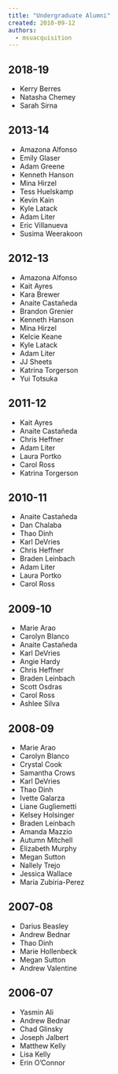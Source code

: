 ```yaml
---
title: "Undergraduate Alumni"
created: 2010-09-12
authors: 
  - msuacquisition
---
```


## 2018-19

- Kerry Berres
- Natasha Chemey
- Sarah Sirna

## 2013-14

- Amazona Alfonso
- Emily Glaser
- Adam Greene
- Kenneth Hanson
- Mina Hirzel
- Tess Huelskamp
- Kevin Kain
- Kyle Latack
- Adam Liter
- Eric Villanueva
- Susima Weerakoon

## 2012-13

- Amazona Alfonso
- Kait Ayres
- Kara Brewer
- Anaite Castañeda
- Brandon Grenier
- Kenneth Hanson
- Mina Hirzel
- Kelcie Keane
- Kyle Latack
- Adam Liter
- JJ Sheets
- Katrina Torgerson
- Yui Totsuka

## 2011-12

- Kait Ayres
- Anaite Castañeda
- Chris Heffner
- Adam Liter
- Laura Portko
- Carol Ross
- Katrina Torgerson

## 2010-11

- Anaite Castañeda
- Dan Chalaba
- Thao Dinh
- Karl DeVries
- Chris Heffner
- Braden Leinbach
- Adam Liter
- Laura Portko
- Carol Ross

## 2009-10

- Marie Arao
- Carolyn Blanco
- Anaite Castañeda
- Karl DeVries
- Angie Hardy
- Chris Heffner
- Braden Leinbach
- Scott Osdras
- Carol Ross
- Ashlee Silva

## 2008-09

- Marie Arao
- Carolyn Blanco
- Crystal Cook
- Samantha Crows
- Karl DeVries
- Thao Dinh
- Ivette Galarza
- Liane Gugliemetti
- Kelsey Holsinger
- Braden Leinbach
- Amanda Mazzio
- Autumn Mitchell
- Elizabeth Murphy
- Megan Sutton
- Nallely Trejo
- Jessica Wallace
- Maria Zubiria-Perez

## 2007-08

- Darius Beasley
- Andrew Bednar
- Thao Dinh
- Marie Hollenbeck
- Megan Sutton
- Andrew Valentine

## 2006-07

- Yasmin Ali
- Andrew Bednar
- Chad Glinsky
- Joseph Jalbert
- Matthew Kelly
- Lisa Kelly
- Erin O’Connor
